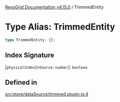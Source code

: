 [RevoGrid Documentation v4.15.0](README.md) / TrimmedEntity

# Type Alias: TrimmedEntity

```ts
type TrimmedEntity: {};
```

## Index Signature

 \[`physicalIndexInSource`: `number`\]: `boolean`

## Defined in

[src/store/dataSource/trimmed.plugin.ts:4](https://github.com/revolist/revogrid/blob/f57e3b1afae49404a5b6670c54899cb5770f47c4/src/store/dataSource/trimmed.plugin.ts#L4)
